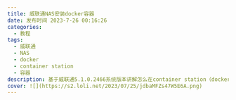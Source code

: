 ```yaml
---
title: 威联通NAS安装docker容器
date: 发布时间 2023-7-26 00:16:26
categories:
  - 教程
tags:
  - 威联通
  - NAS
  - docker
  - container station
  - 容器
description: 基于威联通5.1.0.2466系统版本讲解怎么在container station（docker）下部署安装容器。
cover: ![](https://s2.loli.net/2023/07/25/jdbaMFZs47W5E6A.png)
---
```

